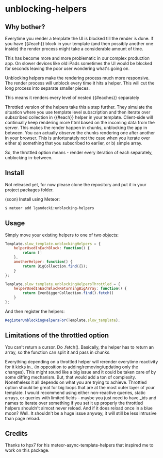 unblocking-helpers
============================


## Why bother?

Everytime you render a template the UI is blocked till the render is done. If you have {{#each}} block in your template (and then possibly another one inside) the render process might take a considerable amount of time.

This has become more and more problematic in our complex production app. On slower devices like old iPads sometimes the UI would be blocked for seconds leaving the poor user wondering what's going on.

 Unblocking helpers make the rendering process much more responsive. The render process will unblock every time it hits a helper. This will cut the long process into separate smaller pieces.

 This means it renders every level of nested {{#eaches}} separately

 Throttled version of the helpers take this a step further. They simulate the situation where you use template level subscription and then iterate over subscribed collection in {{#each}} helper in your template. Client-side will continually keep rendering more html based on the incoming data from the server. This makes the render happen in chunks, unblocking the app in between.
 You can actually observe the chunks rendering one after another in your browser. This is unfortunately not the case when you iterate over either
 a) something that you subscribed to earlier, or
 b) simple array.

 So, the throttled option means - render every iteration of each separately, unblocking in-between.


## Install

Not released yet, for now please clone the repository and put it in your project packages folder.

(soon) Install using Meteor:

```sh
$ meteor add lgandecki:unblocking-helpers
```


## Usage

Simply move your existing helpers to one of two objects:

```javascript
Template.slow_template.unblockingHelpers = {
	helperUsedInEachBlock: function() {
		return []
	},
	anotherHelper: function() {
		return BigCollection.find({});
	}
};

Template.slow_template.unblockingHelpersThrottled = {
	helperUsedInEachBlockReturningBigArray: function() {
		return EvenBiggerCollection.find().fetch()
	}
}; 
```

And then register the helpers:
```javascript
RegisterUnblockingHelpersFor(Template.slow_template);
```

## Limitations of the throttled option

You can't return a cursor. Do .fetch(). Basically, the helper has to return an array, so the function can split it and pass in chunks.

 Everything depending on a throttled helper will rerender everytime reactivity for it kicks in.. (in opposition to adding/removing/updating only the changes).
 This might sound like a big issue and it could be taken care of by some diffing mechanism. But, that would add a ton of complexity. Nonetheless it all depends on what you are trying to achieve. Throttled option should be great for big loops that are at the most outer layer of your template. I would recommend using either non-reactive queries, static arrays, or queries with limited fields - maybe you just need to have _ids and names to iterate over something if you set it up properly the throttled helpers shouldn't almost never reload. And if it does reload once in a blue moon? Well. It shouldn't be a huge issue anyway, it will still be less intrusive than page reload. 
  
## Credits

Thanks to hpx7 for his meteor-async-template-helpers that inspired me to work on this package. 
